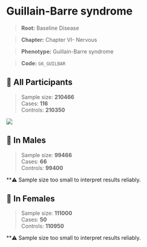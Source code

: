 # Guillain-Barre syndrome

> **Root:** Baseline Disease  

> **Chapter:** Chapter VI- Nervous  

> **Phenotype:** Guillain-Barre syndrome  

> **Code:** `G6_GUILBAR`

## 🧪 All Participants  
> Sample size: **210466**  
> Cases: **116**  
> Controls: **210350**
<img src="/Disease/Figures/ALL/Incidence/G6_GUILBAR.png"/>
<CsvTable src="/public/Disease/Data/ALL/Incidence/COX_G6_GUILBAR.csv" label="🔍 View full results" />

## 👨 In Males  
> Sample size: **99466**  
> Cases: **66**  
> Controls: **99400**

**⚠️ Sample size too small to interpret results reliably.


## 👩 In Females  
> Sample size: **111000**  
> Cases: **50**  
> Controls: **110950**

**⚠️ Sample size too small to interpret results reliably.


